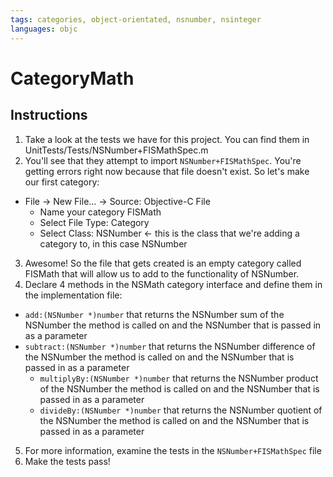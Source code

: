 ```yaml
---
tags: categories, object-orientated, nsnumber, nsinteger
languages: objc
---
```


# CategoryMath

## Instructions
1. Take a look at the tests we have for this project. You can find them in
   UnitTests/Tests/NSNumber+FISMathSpec.m
2. You'll see that they attempt to import `NSNumber+FISMathSpec`. You're getting errors right now because that file doesn't exist. So let's make our first category:
  - File -> New File... -> Source: Objective-C File
    - Name your category FISMath
    - Select File Type: Category
    - Select Class: NSNumber <- this is the class that we're adding a category
      to, in this case NSNumber
3. Awesome! So the file that gets created is an empty category called FISMath
  that will allow us to add to the functionality of NSNumber.
4. Declare 4 methods in the NSMath category interface and define them in the
   implementation file:
  - `add:(NSNumber *)number` that returns the NSNumber sum of the NSNumber the
    method is called on and the NSNumber that is passed in as a parameter 
  - `subtract:(NSNumber *)number` that returns the NSNumber difference of the
    NSNumber the method is called on and the NSNumber that is passed in as a parameter 
	- `multiplyBy:(NSNumber *)number` that returns the NSNumber product of the NSNumber the method is called on and the NSNumber that is passed in as a parameter
	- `divideBy:(NSNumber *)number` that returns the NSNumber quotient of the NSNumber the method is called on and the NSNumber that is passed in as a parameter
5. For more information, examine the tests in the `NSNumber+FISMathSpec` file
6. Make the tests pass!

